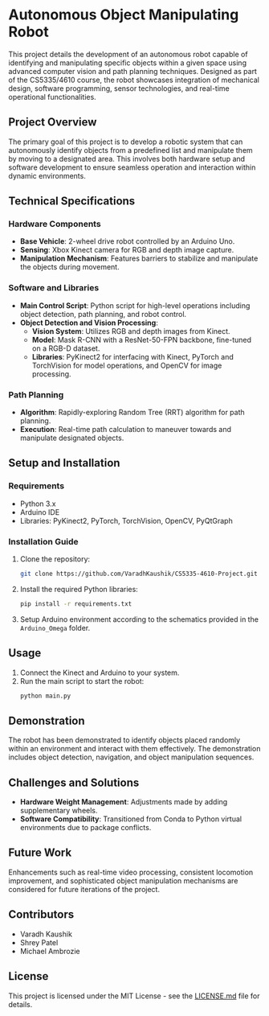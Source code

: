 # Autonomous Object Manipulating Robot

This project details the development of an autonomous robot capable of identifying and manipulating specific objects within a given space using advanced computer vision and path planning techniques. Designed as part of the CS5335/4610 course, the robot showcases integration of mechanical design, software programming, sensor technologies, and real-time operational functionalities.

## Project Overview

The primary goal of this project is to develop a robotic system that can autonomously identify objects from a predefined list and manipulate them by moving to a designated area. This involves both hardware setup and software development to ensure seamless operation and interaction within dynamic environments.

## Technical Specifications

### Hardware Components

- **Base Vehicle**: 2-wheel drive robot controlled by an Arduino Uno.
- **Sensing**: Xbox Kinect camera for RGB and depth image capture.
- **Manipulation Mechanism**: Features barriers to stabilize and manipulate the objects during movement.

### Software and Libraries

- **Main Control Script**: Python script for high-level operations including object detection, path planning, and robot control.
- **Object Detection and Vision Processing**:
  - **Vision System**: Utilizes RGB and depth images from Kinect.
  - **Model**: Mask R-CNN with a ResNet-50-FPN backbone, fine-tuned on a RGB-D dataset.
  - **Libraries**: PyKinect2 for interfacing with Kinect, PyTorch and TorchVision for model operations, and OpenCV for image processing.

### Path Planning

- **Algorithm**: Rapidly-exploring Random Tree (RRT) algorithm for path planning.
- **Execution**: Real-time path calculation to maneuver towards and manipulate designated objects.

## Setup and Installation

### Requirements

- Python 3.x
- Arduino IDE
- Libraries: PyKinect2, PyTorch, TorchVision, OpenCV, PyQtGraph

### Installation Guide

1. Clone the repository:
   ```bash
   git clone https://github.com/VaradhKaushik/CS5335-4610-Project.git
   ```
2. Install the required Python libraries:
   ```bash
   pip install -r requirements.txt
   ```
3. Setup Arduino environment according to the schematics provided in the `Arduino_Omega` folder.

## Usage

1. Connect the Kinect and Arduino to your system.
2. Run the main script to start the robot:
   ```bash
   python main.py
   ```

## Demonstration

The robot has been demonstrated to identify objects placed randomly within an environment and interact with them effectively. The demonstration includes object detection, navigation, and object manipulation sequences.

## Challenges and Solutions

- **Hardware Weight Management**: Adjustments made by adding supplementary wheels.
- **Software Compatibility**: Transitioned from Conda to Python virtual environments due to package conflicts.

## Future Work

Enhancements such as real-time video processing, consistent locomotion improvement, and sophisticated object manipulation mechanisms are considered for future iterations of the project.

## Contributors

- Varadh Kaushik
- Shrey Patel
- Michael Ambrozie

## License

This project is licensed under the MIT License - see the [LICENSE.md](LICENSE.md) file for details.
